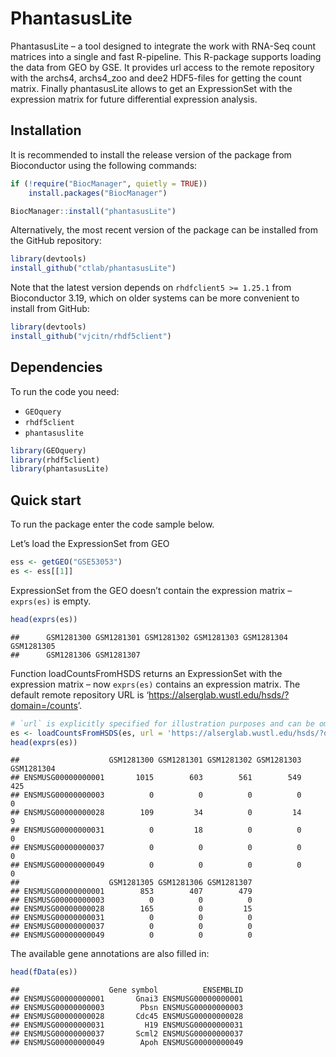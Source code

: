 
# PhantasusLite

PhantasusLite – a tool designed to integrate the work with RNA-Seq count
matrices into a single and fast R-pipeline. This R-package supports
loading the data from GEO by GSE. It provides url access to the remote
repository with the archs4, archs4_zoo and dee2 HDF5-files for getting
the count matrix. Finally phantasusLite allows to get an ExpressionSet
with the expression matrix for future differential expression analysis.

## Installation

It is recommended to install the release version of the package from
Bioconductor using the following commands:

``` r
if (!require("BiocManager", quietly = TRUE))
    install.packages("BiocManager")

BiocManager::install("phantasusLite")
```

Alternatively, the most recent version of the package can be installed
from the GitHub repository:

``` r
library(devtools)
install_github("ctlab/phantasusLite")
```

Note that the latest version depends on `rhdfclient5 >= 1.25.1` from
Bioconductor 3.19, which on older systems can be more convenient to
install from GitHub:

``` r
library(devtools)
install_github("vjcitn/rhdf5client")
```

## Dependencies

To run the code you need:

- `GEOquery`
- `rhdf5client`
- `phantasuslite`

``` r
library(GEOquery)
library(rhdf5client)
library(phantasusLite)
```

## Quick start

To run the package enter the code sample below.

Let’s load the ExpressionSet from GEO

``` r
ess <- getGEO("GSE53053")
es <- ess[[1]]
```

ExpressionSet from the GEO doesn’t contain the expression matrix –
`exprs(es)` is empty.

``` r
head(exprs(es))
```

    ##      GSM1281300 GSM1281301 GSM1281302 GSM1281303 GSM1281304 GSM1281305
    ##      GSM1281306 GSM1281307

Function loadCountsFromHSDS returns an ExpressionSet with the expression
matrix – now `exprs(es)` contains an expression matrix. The default
remote repository URL is
‘<https://alserglab.wustl.edu/hsds/?domain=/counts>’.

``` r
# `url` is explicitly specified for illustration purposes and can be omitted
es <- loadCountsFromHSDS(es, url = 'https://alserglab.wustl.edu/hsds/?domain=/counts')
head(exprs(es))
```

    ##                    GSM1281300 GSM1281301 GSM1281302 GSM1281303 GSM1281304
    ## ENSMUSG00000000001       1015        603        561        549        425
    ## ENSMUSG00000000003          0          0          0          0          0
    ## ENSMUSG00000000028        109         34          0         14          9
    ## ENSMUSG00000000031          0         18          0          0          0
    ## ENSMUSG00000000037          0          0          0          0          0
    ## ENSMUSG00000000049          0          0          0          0          0
    ##                    GSM1281305 GSM1281306 GSM1281307
    ## ENSMUSG00000000001        853        407        479
    ## ENSMUSG00000000003          0          0          0
    ## ENSMUSG00000000028        165          0         15
    ## ENSMUSG00000000031          0          0          0
    ## ENSMUSG00000000037          0          0          0
    ## ENSMUSG00000000049          0          0          0

The available gene annotations are also filled in:

``` r
head(fData(es))
```

    ##                    Gene symbol          ENSEMBLID
    ## ENSMUSG00000000001       Gnai3 ENSMUSG00000000001
    ## ENSMUSG00000000003        Pbsn ENSMUSG00000000003
    ## ENSMUSG00000000028       Cdc45 ENSMUSG00000000028
    ## ENSMUSG00000000031         H19 ENSMUSG00000000031
    ## ENSMUSG00000000037       Scml2 ENSMUSG00000000037
    ## ENSMUSG00000000049        Apoh ENSMUSG00000000049
